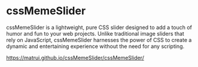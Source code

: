 # cssMemeSlider

cssMemeSlider is a lightweight, pure CSS slider designed to add a touch of humor and fun to your web projects. Unlike traditional image sliders that rely on JavaScript, cssMemeSlider harnesses the power of CSS to create a dynamic and entertaining experience without the need for any scripting.

https://matrui.github.io/cssMemeSlider/cssMemeSlider/
